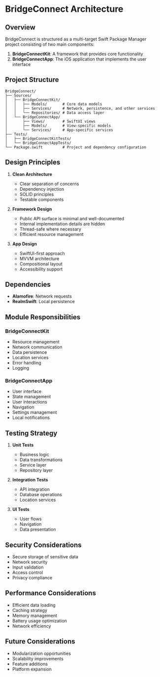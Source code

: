 # BridgeConnect Architecture

## Overview

BridgeConnect is structured as a multi-target Swift Package Manager project consisting of two main components:

1. **BridgeConnectKit**: A framework that provides core functionality
2. **BridgeConnectApp**: The iOS application that implements the user interface

## Project Structure

```
BridgeConnect/
├── Sources/
│   ├── BridgeConnectKit/
│   │   ├── Models/       # Core data models
│   │   ├── Services/     # Network, persistence, and other services
│   │   └── Repositories/ # Data access layer
│   └── BridgeConnectApp/
│       ├── Views/        # SwiftUI views
│       ├── Models/       # View-specific models
│       └── Services/     # App-specific services
├── Tests/
│   ├── BridgeConnectKitTests/
│   └── BridgeConnectAppTests/
└── Package.swift         # Project and dependency configuration
```

## Design Principles

1. **Clean Architecture**
   - Clear separation of concerns
   - Dependency injection
   - SOLID principles
   - Testable components

2. **Framework Design**
   - Public API surface is minimal and well-documented
   - Internal implementation details are hidden
   - Thread-safe where necessary
   - Efficient resource management

3. **App Design**
   - SwiftUI-first approach
   - MVVM architecture
   - Compositional layout
   - Accessibility support

## Dependencies

- **Alamofire**: Network requests
- **RealmSwift**: Local persistence

## Module Responsibilities

### BridgeConnectKit

- Resource management
- Network communication
- Data persistence
- Location services
- Error handling
- Logging

### BridgeConnectApp

- User interface
- State management
- User interactions
- Navigation
- Settings management
- Local notifications

## Testing Strategy

1. **Unit Tests**
   - Business logic
   - Data transformations
   - Service layer
   - Repository layer

2. **Integration Tests**
   - API integration
   - Database operations
   - Location services

3. **UI Tests**
   - User flows
   - Navigation
   - Data presentation

## Security Considerations

- Secure storage of sensitive data
- Network security
- Input validation
- Access control
- Privacy compliance

## Performance Considerations

- Efficient data loading
- Caching strategy
- Memory management
- Battery usage optimization
- Network efficiency

## Future Considerations

- Modularization opportunities
- Scalability improvements
- Feature additions
- Platform expansion 